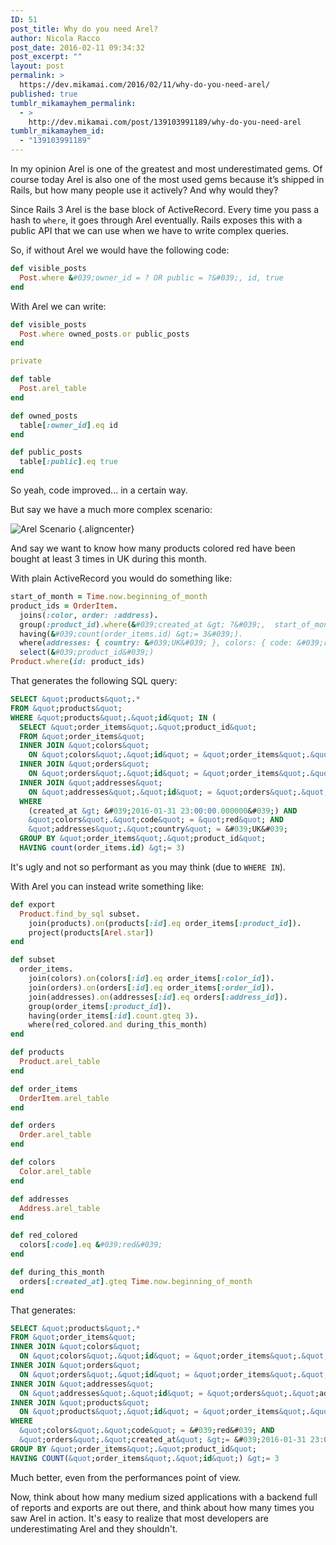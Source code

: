 ```yaml
---
ID: 51
post_title: Why do you need Arel?
author: Nicola Racco
post_date: 2016-02-11 09:34:32
post_excerpt: ""
layout: post
permalink: >
  https://dev.mikamai.com/2016/02/11/why-do-you-need-arel/
published: true
tumblr_mikamayhem_permalink:
  - >
    http://dev.mikamai.com/post/139103991189/why-do-you-need-arel
tumblr_mikamayhem_id:
  - "139103991189"
---
```

In my opinion Arel is one of the greatest and most underestimated gems. Of course today Arel is also one of the most used gems because it’s shipped in Rails, but how many people use it actively? And why would they?

Since Rails 3 Arel is the base block of ActiveRecord. Every time you pass a hash to `where`, it goes through Arel eventually. Rails exposes this with a public API that we can use when we have to write complex queries.
<!--more-->

So, if without Arel we would have the following code:

```ruby
def visible_posts
  Post.where &#039;owner_id = ? OR public = ?&#039;, id, true
end
```

With Arel we can write:

```ruby
def visible_posts
  Post.where owned_posts.or public_posts
end

private

def table
  Post.arel_table
end

def owned_posts
  table[:owner_id].eq id
end

def public_posts
  table[:public].eq true
end
```

So yeah, code improved... in a certain way.

But say we have a much more complex scenario:

![Arel Scenario](https://dev.mikamai.com/wp-content/uploads/2016/02/arel-scenario.jpg) {.aligncenter}

And say we want to know how many products colored red have been bought at least 3 times in UK during this month.

With plain ActiveRecord you would do something like:

```ruby
start_of_month = Time.now.beginning_of_month
product_ids = OrderItem.
  joins(:color, order: :address).
  group(:product_id).where(&#039;created_at &gt; ?&#039;,  start_of_month).
  having(&#039;count(order_items.id) &gt;= 3&#039;).
  where(addresses: { country: &#039;UK&#039; }, colors: { code: &#039;red&#039; }).
  select(&#039;product_id&#039;)
Product.where(id: product_ids)
```

That generates the following SQL query:

```sql
SELECT &quot;products&quot;.*
FROM &quot;products&quot; 
WHERE &quot;products&quot;.&quot;id&quot; IN (
  SELECT &quot;order_items&quot;.&quot;product_id&quot; 
  FROM &quot;order_items&quot; 
  INNER JOIN &quot;colors&quot; 
    ON &quot;colors&quot;.&quot;id&quot; = &quot;order_items&quot;.&quot;color_id&quot; 
  INNER JOIN &quot;orders&quot; 
    ON &quot;orders&quot;.&quot;id&quot; = &quot;order_items&quot;.&quot;order_id&quot; 
  INNER JOIN &quot;addresses&quot; 
    ON &quot;addresses&quot;.&quot;id&quot; = &quot;orders&quot;.&quot;address_id&quot; 
  WHERE 
    (created_at &gt; &#039;2016-01-31 23:00:00.000000&#039;) AND 
    &quot;colors&quot;.&quot;code&quot; = &quot;red&quot; AND 
    &quot;addresses&quot;.&quot;country&quot; = &#039;UK&#039; 
  GROUP BY &quot;order_items&quot;.&quot;product_id&quot; 
  HAVING count(order_items.id) &gt;= 3)
```

It's ugly and not so performant as you may think (due to `WHERE IN`).

With Arel you can instead write something like:

```ruby
def export
  Product.find_by_sql subset.
    join(products).on(products[:id].eq order_items[:product_id]).
    project(products[Arel.star])
end

def subset
  order_items.
    join(colors).on(colors[:id].eq order_items[:color_id]).
    join(orders).on(orders[:id].eq order_items[:order_id]).
    join(addresses).on(addresses[:id].eq orders[:address_id]).
    group(order_items[:product_id]).
    having(order_items[:id].count.gteq 3).
    where(red_colored.and during_this_month)
end

def products
  Product.arel_table
end

def order_items
  OrderItem.arel_table
end

def orders
  Order.arel_table
end

def colors
  Color.arel_table
end

def addresses
  Address.arel_table
end

def red_colored
  colors[:code].eq &#039;red&#039;
end

def during_this_month
  orders[:created_at].gteq Time.now.beginning_of_month
end
```

That generates:

```sql
SELECT &quot;products&quot;.* 
FROM &quot;order_items&quot; 
INNER JOIN &quot;colors&quot; 
  ON &quot;colors&quot;.&quot;id&quot; = &quot;order_items&quot;.&quot;color_id&quot; 
INNER JOIN &quot;orders&quot; 
  ON &quot;orders&quot;.&quot;id&quot; = &quot;order_items&quot;.&quot;order_id&quot; 
INNER JOIN &quot;addresses&quot; 
  ON &quot;addresses&quot;.&quot;id&quot; = &quot;orders&quot;.&quot;address_id&quot; 
INNER JOIN &quot;products&quot; 
  ON &quot;products&quot;.&quot;id&quot; = &quot;order_items&quot;.&quot;product_id&quot; 
WHERE 
  &quot;colors&quot;.&quot;code&quot; = &#039;red&#039; AND 
  &quot;orders&quot;.&quot;created_at&quot; &gt;= &#039;2016-01-31 23:00:00.000000&#039; 
GROUP BY &quot;order_items&quot;.&quot;product_id&quot; 
HAVING COUNT(&quot;order_items&quot;.&quot;id&quot;) &gt;= 3
```

Much better, even from the performances point of view.

Now, think about how many medium sized applications with a backend full of reports and exports are out there, and think about how many times you saw Arel in action. It's easy to realize that most developers are underestimating Arel and they shouldn't.